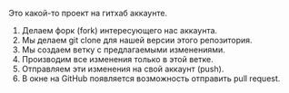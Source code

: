 Это какой-то проект на гитхаб аккаунте. 


1. Делаем форк (fork) интересующего нас аккаунта.
2. Мы делаем git clone для нашей версии этого репозитория. 
3. Мы создаем ветку с предлагаемыми изменениями.
4. Производим все изменения только в этой ветке. 
5. Отправляем эти изменения на свой аккаунт (push).
6. В окне на GitHub появляется возможность отправить pull request. 